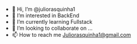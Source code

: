 - 👋 Hi, I’m @juliorasquinha1
- 👀 I’m interested in BackEnd
- 🌱 I’m currently learning Fullstack
- 💞️ I’m looking to collaborate on ...
- 📫 How to reach me Juliorasquinha1@gmail.com

<!---
juliorasquinha1/juliorasquinha1 is a ✨ special ✨ repository because its `README.md` (this file) appears on your GitHub profile.
You can click the Preview link to take a look at your changes.
--->

